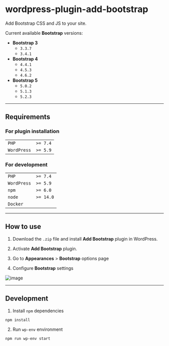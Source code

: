 # wordpress-plugin-add-bootstrap

Add Bootstrap CSS and JS to your site.

Current available **Bootstrap** versions:
- **Bootstrap 3**
  - `3.3.7`
  - `3.4.1`
- **Bootstrap 4**
  - `4.4.1`
  - `4.5.3`
  - `4.6.2`
- **Bootstrap 5**
  - `5.0.2`
  - `5.1.3`
  - `5.2.3`


---
## Requirements

### For plugin installation
|             |          |
|-------------|----------|
| `PHP`       | `>= 7.4` |
| `WordPress` | `>= 5.9` |

### For development
|             |           |
|-------------|-----------|
| `PHP`       | `>= 7.4`  |
| `WordPress` | `>= 5.9`  |
| `npm`       | `>= 6.0`  |
| `node`      | `>= 14.0` |
| `Docker`    |           |

---
## How to use

1. Download the `.zip` file and install **Add Bootstrap** plugin in WordPress.

2. Activate **Add Bootstrap** plugin.

3. Go to **Appearances** > **Bootstrap** options page

4. Configure **Bootstrap** settings

![image](https://user-images.githubusercontent.com/57893611/213861491-d74bf833-3565-4f7d-87c4-81481a24e32c.png)


---
## Development

1. Install `npm` dependencies
```sh
npm install
```

2. Run `wp-env` environment
```sh
npm run wp-env start
```

